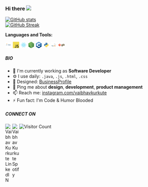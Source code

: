 ### Hi there <img src="https://media.giphy.com/media/hvRJCLFzcasrR4ia7z/giphy.gif" width="25px">

<!--
**vaibhavdes/vaibhavdes** is a ✨ _special_ ✨ repository because its `README.md` (this file) appears on your GitHub profile.

Here are some ideas to get you started:

- 🔭 I’m currently working on ...
- 🌱 I’m currently learning ...
- 👯 I’m looking to collaborate on ...
- 🤔 I’m looking for help with ...
- 💬 Ask me about ...
- 📫 How to reach me: ...
- 😄 Pronouns: ...
- ⚡ Fun fact: ...
-->

[![GitHub stats](https://github-readme-stats.vercel.app/api?username=vaibhavdes&show_icons=true&theme=radical)](https://github.com/anuraghazra/github-readme-stats) <br>
[![GitHub Streak](https://github-readme-streak-stats.herokuapp.com/?user=vaibhavdes&theme=radical)](https://git.io/streak-stats)

**Languages and Tools:**  

<code><img height="20" src="https://raw.githubusercontent.com/github/explore/80688e429a7d4ef2fca1e82350fe8e3517d3494d/topics/java/java.png"></code>
<code><img height="20" src="https://raw.githubusercontent.com/github/explore/80688e429a7d4ef2fca1e82350fe8e3517d3494d/topics/javascript/javascript.png"></code>
<code><img height="20" src="https://raw.githubusercontent.com/github/explore/80688e429a7d4ef2fca1e82350fe8e3517d3494d/topics/react/react.png"></code>
<code><img height="20" src="https://raw.githubusercontent.com/github/explore/80688e429a7d4ef2fca1e82350fe8e3517d3494d/topics/nodejs/nodejs.png"></code>
<code><img height="20" src="https://raw.githubusercontent.com/github/explore/80688e429a7d4ef2fca1e82350fe8e3517d3494d/topics/cpp/cpp.png"></code>
<code><img height="20" src="https://raw.githubusercontent.com/github/explore/80688e429a7d4ef2fca1e82350fe8e3517d3494d/topics/python/python.png"></code>
<code><img height="20" src="https://raw.githubusercontent.com/github/explore/80688e429a7d4ef2fca1e82350fe8e3517d3494d/topics/mysql/mysql.png"></code>
<code><img height="20" src="https://raw.githubusercontent.com/github/explore/80688e429a7d4ef2fca1e82350fe8e3517d3494d/topics/git/git.png"></code>


##### BIO

- 🏢 I'm currently working as **Software Developer**
- ⚙️ I use daily: `.java`, `.js`, `.html`, `.css`
- 💅 Designed: [BusinessProfile](https://www.businessprofile.info)
- 💬 Ping me about **design**, **development**, **product management**
- 📫 Reach me: [instagram.com/vaibhavkurkute](https://instagram.com/vaibhavkurkute)
-  ⚡️ Fun fact: I'm Code & Humor Blooded

##### CONNECT ON
<a href="https://www.linkedin.com/in/vaibhavkurkute//">
  <img align="left" alt="Vaibhav Kurkute LinkedIN" width="22px" src="https://raw.githubusercontent.com/peterthehan/peterthehan/master/assets/linkedin.svg" />
</a>
<a href="https://open.spotify.com/user/">
  <img align="left" alt="Vaibhav Kurkute Spotify" width="22px" src="https://raw.githubusercontent.com/peterthehan/peterthehan/master/assets/spotify.svg" />
</a>

![Visitor Count](https://profile-counter.glitch.me/{vaibhavdes}/count.svg) 
